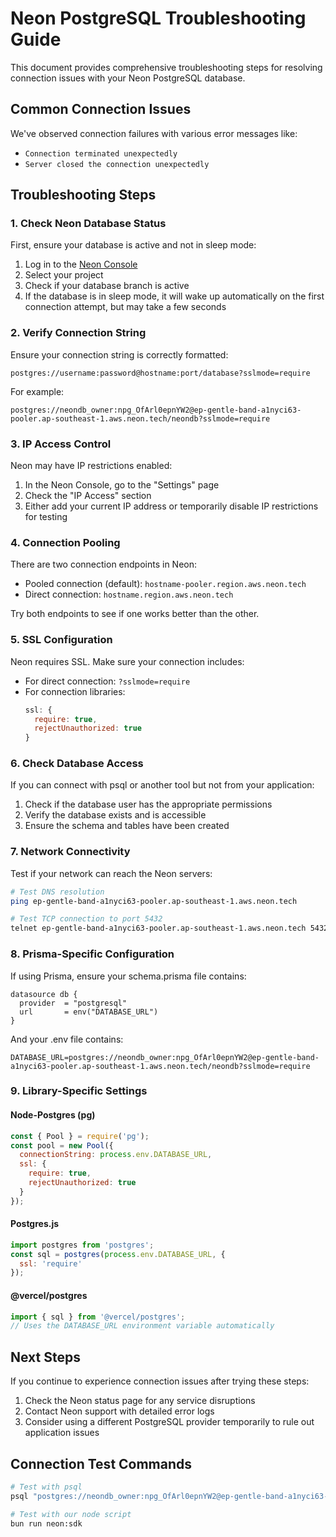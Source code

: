 # Neon PostgreSQL Troubleshooting Guide

This document provides comprehensive troubleshooting steps for resolving connection issues with your Neon PostgreSQL database.

## Common Connection Issues

We've observed connection failures with various error messages like:
- `Connection terminated unexpectedly`
- `Server closed the connection unexpectedly`

## Troubleshooting Steps

### 1. Check Neon Database Status

First, ensure your database is active and not in sleep mode:

1. Log in to the [Neon Console](https://console.neon.tech)
2. Select your project
3. Check if your database branch is active
4. If the database is in sleep mode, it will wake up automatically on the first connection attempt, but may take a few seconds

### 2. Verify Connection String

Ensure your connection string is correctly formatted:

```
postgres://username:password@hostname:port/database?sslmode=require
```

For example:
```
postgres://neondb_owner:npg_OfArl0epnYW2@ep-gentle-band-a1nyci63-pooler.ap-southeast-1.aws.neon.tech/neondb?sslmode=require
```

### 3. IP Access Control

Neon may have IP restrictions enabled:

1. In the Neon Console, go to the "Settings" page
2. Check the "IP Access" section
3. Either add your current IP address or temporarily disable IP restrictions for testing

### 4. Connection Pooling

There are two connection endpoints in Neon:
- Pooled connection (default): `hostname-pooler.region.aws.neon.tech`
- Direct connection: `hostname.region.aws.neon.tech`

Try both endpoints to see if one works better than the other.

### 5. SSL Configuration

Neon requires SSL. Make sure your connection includes:
- For direct connection: `?sslmode=require`
- For connection libraries:
  ```javascript
  ssl: {
    require: true,
    rejectUnauthorized: true
  }
  ```

### 6. Check Database Access

If you can connect with psql or another tool but not from your application:

1. Check if the database user has the appropriate permissions
2. Verify the database exists and is accessible
3. Ensure the schema and tables have been created

### 7. Network Connectivity

Test if your network can reach the Neon servers:

```bash
# Test DNS resolution
ping ep-gentle-band-a1nyci63-pooler.ap-southeast-1.aws.neon.tech

# Test TCP connection to port 5432
telnet ep-gentle-band-a1nyci63-pooler.ap-southeast-1.aws.neon.tech 5432
```

### 8. Prisma-Specific Configuration

If using Prisma, ensure your schema.prisma file contains:

```prisma
datasource db {
  provider  = "postgresql"
  url       = env("DATABASE_URL")
}
```

And your .env file contains:

```
DATABASE_URL=postgres://neondb_owner:npg_OfArl0epnYW2@ep-gentle-band-a1nyci63-pooler.ap-southeast-1.aws.neon.tech/neondb?sslmode=require
```

### 9. Library-Specific Settings

#### Node-Postgres (pg)
```javascript
const { Pool } = require('pg');
const pool = new Pool({
  connectionString: process.env.DATABASE_URL,
  ssl: {
    require: true,
    rejectUnauthorized: true
  }
});
```

#### Postgres.js
```javascript
import postgres from 'postgres';
const sql = postgres(process.env.DATABASE_URL, {
  ssl: 'require'
});
```

#### @vercel/postgres
```javascript
import { sql } from '@vercel/postgres';
// Uses the DATABASE_URL environment variable automatically
```

## Next Steps

If you continue to experience connection issues after trying these steps:

1. Check the Neon status page for any service disruptions
2. Contact Neon support with detailed error logs
3. Consider using a different PostgreSQL provider temporarily to rule out application issues

## Connection Test Commands

```bash
# Test with psql
psql "postgres://neondb_owner:npg_OfArl0epnYW2@ep-gentle-band-a1nyci63-pooler.ap-southeast-1.aws.neon.tech/neondb?sslmode=require" -c "SELECT 1"

# Test with our node script
bun run neon:sdk
```
